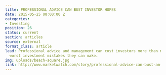 ```yaml
---
title: PROFESSIONAL ADVICE CAN BUST INVESTOR HOPES
date: 2015-05-25 00:00:00 Z
categories:
- Investing
position: 26
status: current
section: articles
source: external
format_class: article
lead: Professional advice and management can cost investors more than most of the
  worst investment mistakes they can make.
img: uploads/beach-square.jpg
link: http://www.marketwatch.com/story/professional-advice-can-bust-an-investors-savings-heres-how-much-2017-03-03
---
```


